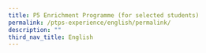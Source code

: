 ```yaml
---
title: P5 Enrichment Programme (for selected students)
permalink: /ptps-experience/english/permalink/
description: ""
third_nav_title: English
---
```

